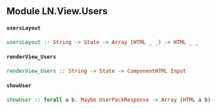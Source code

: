 ## Module LN.View.Users

#### `usersLayout`

``` purescript
usersLayout :: String -> State -> Array (HTML _ _) -> HTML _ _
```

#### `renderView_Users`

``` purescript
renderView_Users :: String -> State -> ComponentHTML Input
```

#### `showUser`

``` purescript
showUser :: forall a b. Maybe UserPackResponse -> Array (HTML a b)
```


